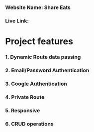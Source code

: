 ### Website Name: Share Eats
### Live Link: 



# Project features

### 1. Dynamic Route data passing
### 2. Email/Password Authentication
### 3. Google Authentication
### 4. Private Route
### 5. Responsive 
### 6. CRUD operations